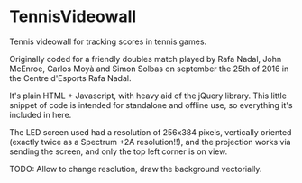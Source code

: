 # TennisVideowall
Tennis videowall for tracking scores in tennis games.

Originally coded for a friendly doubles match played by Rafa Nadal, John McEnroe, Carlos Moyà and Simon Solbas on september the 25th of 2016 in the Centre d'Esports Rafa Nadal.

It's plain HTML + Javascript, with heavy aid of the jQuery library. This little snippet of code is intended for standalone and offline use, so everything it's included in here.

The LED screen used had a resolution of 256x384 pixels, vertically oriented (exactly twice as a Spectrum +2A resolution!!), and the projection works via sending the screen, and only the top left corner is on view.

TODO: Allow to change resolution, draw the background vectorially.
